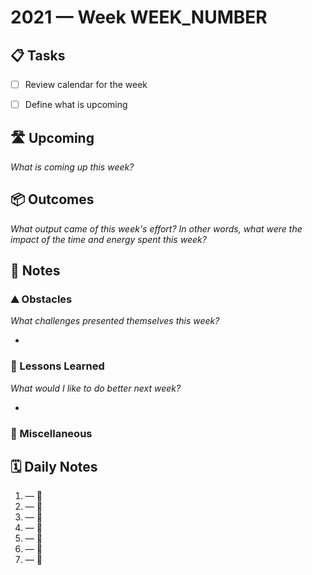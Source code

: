 # 2021 — Week WEEK_NUMBER

## 📋 Tasks

- [ ] Review calendar for the week
- [ ] Define what is upcoming


## 🛣 Upcoming

_What is coming up this week?_



## 📦 Outcomes

_What output came of this week's effort? In other words, what were the impact of the time and energy spent this week?_



## 📝 Notes

### ⛰ Obstacles

_What challenges presented themselves this week?_

- 

### 🎒 Lessons Learned

_What would I like to do better next week?_

- 

### 📖 Miscellaneous


## 🗓️ Daily Notes

1.  — 🔲
2.  — 🔲
3.  — 🔲
4.  — 🔲
5.  — 🔲
6.  — 🔲
7.  — 🔲
